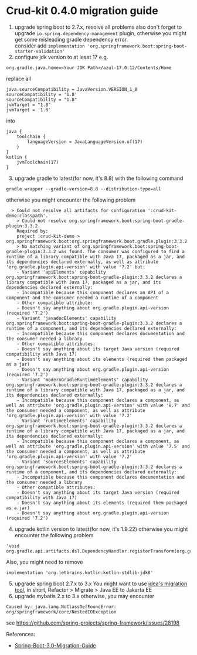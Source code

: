 # Crud-kit 0.4.0 migration guide

1. upgrade spring boot to 2.7.x, resolve all problems
  also don't forget to upgrade `io.spring.dependency-management` plugin, otherwise you might get some misleading gradle dependency error.  
  consider add `implementation 'org.springframework.boot:spring-boot-starter-validation'`
2. configure jdk version to at least 17
  e.g.
  ```
  org.gradle.java.home=<Your JDK Path>/azul-17.0.12/Contents/Home
  ```
  replace all
  ```
  java.sourceCompatibility = JavaVersion.VERSION_1_8
  sourceCompatibility = '1.8'
  sourceCompatibility = "1.8"
  jvmTarget = "1.8"
  jvmTarget = '1.8'
  ```
  into
  ```
  java {
      toolchain {
          languageVersion = JavaLanguageVersion.of(17)
      }
  }
  kotlin {
      jvmToolchain(17)
  }
  ```
3. upgrade gradle to latest(for now, it's 8.8)
  with the following command
  ```
  gradle wrapper --gradle-version=8.8 --distribution-type=all
  ```
  otherwise you might encounter the following problem
  ```
    > Could not resolve all artifacts for configuration ':crud-kit-demo:classpath'.
      > Could not resolve org.springframework.boot:spring-boot-gradle-plugin:3.3.2.
      Required by:
      project :crud-kit-demo > org.springframework.boot:org.springframework.boot.gradle.plugin:3.3.2
      > No matching variant of org.springframework.boot:spring-boot-gradle-plugin:3.3.2 was found. The consumer was configured to find a runtime of a library compatible with Java 17, packaged as a jar, and its dependencies declared externally, as well as attribute 'org.gradle.plugin.api-version' with value '7.2' but:
      - Variant 'apiElements' capability org.springframework.boot:spring-boot-gradle-plugin:3.3.2 declares a library compatible with Java 17, packaged as a jar, and its dependencies declared externally:
      - Incompatible because this component declares an API of a component and the consumer needed a runtime of a component
      - Other compatible attribute:
      - Doesn't say anything about org.gradle.plugin.api-version (required '7.2')
      - Variant 'javadocElements' capability org.springframework.boot:spring-boot-gradle-plugin:3.3.2 declares a runtime of a component, and its dependencies declared externally:
      - Incompatible because this component declares documentation and the consumer needed a library
      - Other compatible attributes:
      - Doesn't say anything about its target Java version (required compatibility with Java 17)
      - Doesn't say anything about its elements (required them packaged as a jar)
      - Doesn't say anything about org.gradle.plugin.api-version (required '7.2')
      - Variant 'modernGradleRuntimeElements' capability org.springframework.boot:spring-boot-gradle-plugin:3.3.2 declares a runtime of a library compatible with Java 17, packaged as a jar, and its dependencies declared externally:
      - Incompatible because this component declares a component, as well as attribute 'org.gradle.plugin.api-version' with value '8.7' and the consumer needed a component, as well as attribute 'org.gradle.plugin.api-version' with value '7.2'
      - Variant 'runtimeElements' capability org.springframework.boot:spring-boot-gradle-plugin:3.3.2 declares a runtime of a library compatible with Java 17, packaged as a jar, and its dependencies declared externally:
      - Incompatible because this component declares a component, as well as attribute 'org.gradle.plugin.api-version' with value '7.5' and the consumer needed a component, as well as attribute 'org.gradle.plugin.api-version' with value '7.2'
      - Variant 'sourcesElements' capability org.springframework.boot:spring-boot-gradle-plugin:3.3.2 declares a runtime of a component, and its dependencies declared externally:
      - Incompatible because this component declares documentation and the consumer needed a library
      - Other compatible attributes:
      - Doesn't say anything about its target Java version (required compatibility with Java 17)
      - Doesn't say anything about its elements (required them packaged as a jar)
      - Doesn't say anything about org.gradle.plugin.api-version (required '7.2')
  ```
4. upgrade kotlin version to latest(for now, it's 1.9.22)
  otherwise you might encounter the following problem
  ```
  'void org.gradle.api.artifacts.dsl.DependencyHandler.registerTransform(org.gradle.api.Action)'
  ```
  Also, you might need to remove
  ```
  implementation 'org.jetbrains.kotlin:kotlin-stdlib-jdk8'
  ```
5. upgrade spring boot 2.7.x to 3.x
  You might want to use [idea's migration tool](https://blog.jetbrains.com/idea/2021/06/intellij-idea-eap-6/), in short, Refactor > Migrate > Java EE to Jakarta EE
6. upgrade mybatis 2.x to 3.x
  otherwise, you may encounter
  ```
  Caused by: java.lang.NoClassDefFoundError: org/springframework/core/NestedIOException
  ```
  see https://github.com/spring-projects/spring-framework/issues/28198

References:
- [Spring-Boot-3.0-Migration-Guide](https://github.com/spring-projects/spring-boot/wiki/Spring-Boot-3.0-Migration-Guide#configuration-properties-migration)
